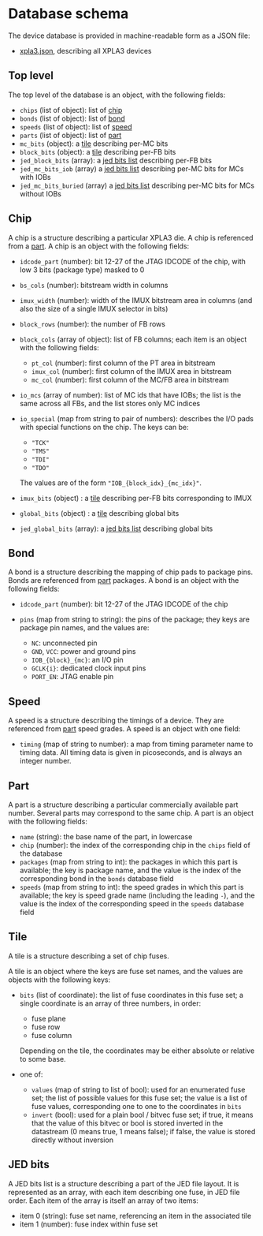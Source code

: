 # Database schema

The device database is provided in machine-readable form as a JSON file:

- [xpla3.json](https://raw.githubusercontent.com/prjunnamed/prjcombine/main/databases/xpla3.json), describing all XPLA3 devices


## Top level

The top level of the database is an object, with the following fields:

- `chips` (list of object): list of [chip](#chip)
- `bonds` (list of object): list of [bond](#bond)
- `speeds` (list of object): list of [speed](#speed)
- `parts` (list of object): list of [part](#part)
- `mc_bits` (object): a [tile](#tile) describing per-MC bits
- `block_bits` (object): a [tile](#tile) describing per-FB bits
- `jed_block_bits` (array): a [jed bits list](#jed-bits) describing per-FB bits
- `jed_mc_bits_iob` (array) a [jed bits list](#jed-bits) describing per-MC bits for MCs with IOBs
- `jed_mc_bits_buried` (array) a [jed bits list](#jed-bits) describing per-MC bits for MCs without IOBs


## Chip

A chip is a structure describing a particular XPLA3 die.  A chip is referenced
from a [part](#part).  A chip is an object with the following fields:

- `idcode_part` (number): bit 12-27 of the JTAG IDCODE of the chip, with low 3 bits (package type) masked to 0
- `bs_cols` (number): bitstream width in columns
- `imux_width` (number): width of the IMUX bitstream area in columns (and also the size of a single IMUX selector in bits)
- `block_rows` (number): the number of FB rows
- `block_cols` (array of object): list of FB columns; each item is an object with the following fields:

  - `pt_col` (number): first column of the PT area in bitstream
  - `imux_col` (number): first column of the IMUX area in bitstream
  - `mc_col` (number): first column of the MC/FB area in bitstream

- `io_mcs` (array of number): list of MC ids that have IOBs; the list is the same across all FBs, and the list stores only MC indices
- `io_special` (map from string to pair of numbers): describes the I/O pads with special functions on the chip.
  The keys can be:

  - `"TCK"`
  - `"TMS"`
  - `"TDI"`
  - `"TDO"`

  The values are of the form `"IOB_{block_idx}_{mc_idx}"`.

- `imux_bits` (object) : a [tile](#tile) describing per-FB bits corresponding to IMUX
- `global_bits` (object) : a [tile](#tile) describing global bits
- `jed_global_bits` (array): a [jed bits list](#jed-bits) describing global bits


## Bond

A bond is a structure describing the mapping of chip pads to package pins.
Bonds are referenced from [part](#part) packages.  A bond is an object
with the following fields:

- `idcode_part` (number): bit 12-27 of the JTAG IDCODE of the chip
- `pins` (map from string to string): the pins of the package; they keys are package pin names, and the values are:

  - `NC`: unconnected pin
  - `GND`, `VCC`: power and ground pins
  - `IOB_{block}_{mc}`: an I/O pin
  - `GCLK{i}`: dedicated clock input pins
  - `PORT_EN`: JTAG enable pin


## Speed

A speed is a structure describing the timings of a device.  They are referenced from
[part](#part) speed grades.  A speed is an object with one field:

- `timing` (map of string to number): a map from timing parameter name to timing data.
  All timing data is given in picoseconds, and is always an integer number.


## Part

A part is a structure describing a particular commercially available part number.
Several parts may correspond to the same chip.  A part is an object with the following fields:

- `name` (string): the base name of the part, in lowercase
- `chip` (number): the index of the corresponding chip in the `chips` field
  of the database
- `packages` (map from string to int): the packages in which this part is available;
  the key is package name, and the value is the index of the corresponding bond in the `bonds` database field
- `speeds` (map from string to int): the speed grades in which this part is available;
  the key is speed grade name (including the leading `-`), and the value is the index of the corresponding speed in the `speeds` database field



## Tile

A tile is a structure describing a set of chip fuses.

A tile is an object where the keys are fuse set names, and the values are objects
with the following keys:

- `bits` (list of coordinate): the list of fuse coordinates in this fuse set; a single coordinate is an array of three numbers, in order:

  - fuse plane
  - fuse row
  - fuse column

  Depending on the tile, the coordinates may be either absolute or relative to some base.

- one of:

  - `values` (map of string to list of bool): used for an enumerated fuse set;
    the list of possible values for this fuse set; the value is a list of fuse values, corresponding one
    to one to the coordinates in `bits`
  - `invert` (bool): used for a plain bool / bitvec fuse set; if true, it means
    that the value of this bitvec or bool is stored inverted in the datastream
    (0 means true, 1 means false); if false, the value is stored directly without
    inversion


## JED bits

A JED bits list is a structure describing a part of the JED file layout.
It is represented as an array, with each item describing one fuse, in JED file order.
Each item of the array is itself an array of two items:

- item 0 (string): fuse set name, referencing an item in the associated tile
- item 1 (number): fuse index within fuse set
